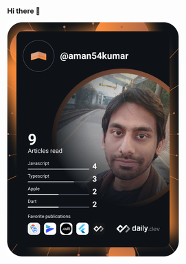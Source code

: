 ### Hi there 👋

<!--
**aman54kumar/aman54kumar** is a ✨ _special_ ✨ repository because its `README.md` (this file) appears on your GitHub profile.

Here are some ideas to get you started:

- 🔭 I’m currently working on ...
- 🌱 I’m currently learning ...
- 👯 I’m looking to collaborate on ...
- 🤔 I’m looking for help with ...
- 💬 Ask me about ...
- 📫 How to reach me: ...
- 😄 Pronouns: ...
- ⚡ Fun fact: ...
-->
<a href="https://github.com/aman54kumar"><img src="https://github.com/aman54kumar/aman54kumar/blob/main/devcard.svg" width="400" alt="Kumar Aman's Dev Card"/></a>
